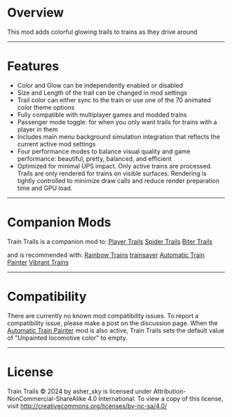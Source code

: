# Overview
This mod adds colorful glowing trails to trains as they drive around

----------
# Features
- Color and Glow can be independently enabled or disabled
- Size and Length of the trail can be changed in mod settings
- Trail color can either sync to the train or use one of the 70 animated color theme options
- Fully compatible with multiplayer games and modded trains
- Passenger mode toggle: for when you only want trails for trains with a player in them
- Includes main menu background simulation integration that reflects the current active mod settings
- Four performance modes to balance visual quality and game performance: beautiful, pretty, balanced, and efficient
- Optimized for minimal UPS impact. Only active trains are processed. Trails are only rendered for trains on visible surfaces. Rendering is tightly controlled to minimize draw calls and reduce render preparation time and GPU load.

---------------
# Companion Mods
Train Trails is a companion mod to:
[Player Trails](https://mods.factorio.com/mod/player-trails)
[Spider Trails](https://mods.factorio.com/mod/spider-trails)
[Biter Trails](https://mods.factorio.com/mod/biter-trails)

and is recommended with:
[Rainbow Trains](https://mods.factorio.com/mod/rainbow-trains)
[trainsaver](https://mods.factorio.com/mod/trainsaver)
[Automatic Train Painter](https://mods.factorio.com/mod/Automatic_Train_Painter)
[Vibrant Trains](https://mods.factorio.com/mod/vibrant-trains)

---------------------
# Compatibility
There are currently no known mod compatibility issues. To report a compatibility issue, please make a post on the discussion page.
When the [Automatic Train Painter](https://mods.factorio.com/mod/Automatic_Train_Painter) mod is also active, Train Trails sets the default value of "Unpainted locomotive color" to empty. 

----------------------------
# License
Train Trails © 2024 by asher_sky is licensed under Attribution-NonCommercial-ShareAlike 4.0 International.
To view a copy of this license, visit http://creativecommons.org/licenses/by-nc-sa/4.0/